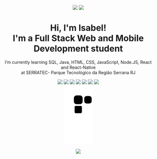 <div align="center">
  <img src="https://github-readme-stats.vercel.app/api?username=isabeels&hide=stars&show_icons=true&theme=radical" 
       height="130px;" />
  <img src="https://github-readme-stats.vercel.app/api/top-langs/?username=isabeels&theme=radical&layout=compact"
        height="130px;" />
</div>

<div align="center">
  <h1> Hi, I'm Isabel!<br> I'm a Full Stack Web and Mobile Development student </h1>
  <p> I’m currently learning SQL, Java, HTML, CSS, JavaScript, Node.JS, React and React-Native <br> at SERRATEC- Parque Tecnológico da Região Serrana RJ</p>
</div>

<div align="center">
<img src="https://cdn.jsdelivr.net/gh/devicons/devicon/icons/postgresql/postgresql-original-wordmark.svg" height="50px;" />
<img src="https://cdn.jsdelivr.net/gh/devicons/devicon/icons/java/java-original-wordmark.svg" height="50px;"/>
<img src="https://cdn.jsdelivr.net/gh/devicons/devicon/icons/html5/html5-original.svg" height="50px;" />
<img src="https://cdn.jsdelivr.net/gh/devicons/devicon/icons/css3/css3-original.svg" height="50px;" />
<img src="https://cdn.jsdelivr.net/gh/devicons/devicon/icons/javascript/javascript-original.svg" height="50px;" /> 
<img src="https://cdn.jsdelivr.net/gh/devicons/devicon/icons/nodejs/nodejs-original.svg" height="50px;" />
<img src="https://cdn.jsdelivr.net/gh/devicons/devicon/icons/react/react-original-wordmark.svg" height="50px;" />     
</div>    

<div align="center">
<img src="https://github.com/isabeels/isabeels/blob/output/github-contribution-grid-snake.svg"/>
  
![](https://komarev.com/ghpvc/?username=isabeels&color=blueviolet)  
</div>    



          
